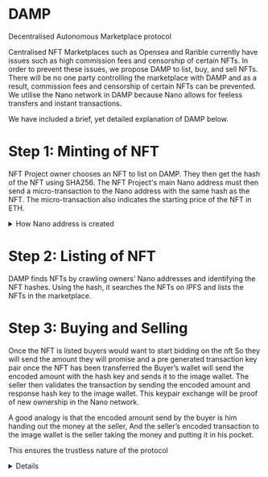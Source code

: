 # DAMP
Decentralised Autonomous Marketplace protocol

Centralised NFT Marketplaces such as Opensea and Rarible currently have issues such as high commission fees and censorship of certain NFTs. In order to prevent these issues, we propose DAMP to list, buy, and sell NFTs. There will be no one party controlling the marketplace with DAMP and as a result, commission fees and censorship of certain NFTs can be prevented. We utilise the Nano network in DAMP because Nano allows for feeless transfers and instant transactions. 

We have included a brief, yet detailed explanation of DAMP below. 
# Step 1: Minting of NFT

NFT Project owner chooses an NFT to list on DAMP. They then get the hash of the NFT using SHA256. The NFT Project's main Nano address must then send a micro-transaction to the Nano address with the same hash as the NFT. The micro-transaction also indicates the starting price of the NFT in ETH. 

<details>
<summary>How Nano address is created</summary>
    <details>
        <summary>how the nano format works</summary>
        nano3t6k35gi95xu6tergt6p69ck76ogmitsa8mnijtpxm9fkcm736xtoncuohr3 
        └─┬─┘└────────────────────────┬─────────────────────────┘└──┬───┘
        A                             B                             C 
        A. Prefix - An address must begin with either nano (modern prefix) or xrb (legacy prefix).
        Because Nano was originally named RaiBlocks, the prefix xrb was used (the x denoting a non-national currency, per the ISO 4217 currency code standard). After rebranding, the nano_ prefix was introduced. As of Nano Node v19, the legacy prefix is deprecated, though it will continue to be supported.
        B. Public Key - An address must contain a 52-character encoded public key, which begins with either 1 or 3.
        A raw address is a 256-bit unsigned integer in hexadecimal format. This is translated into a 260-bit number (padded at the start with four zeros) and encoded into a human-friendly string using a special base32 algorithm. This algorithm divides the 260-bit number into 52 5-bit segments and maps each segment to a character in an alphabet (13456789abcdefghijkmnopqrstuwxyz) that omits characters easily confused for others (02lv). Because the first segment is padded with zeros, its pattern is either 00000 (1) or 00001 (3). Thus, the encoded public key always begins with one of those characters.
        C. Checksum - An address must contain an 8-character encoded checksum of the public key.
        The address contains a checksum of the public key in order to prevent typographical errors. A hash is generated from the unencoded public key using Blake2b with an 8-bit digest, which is then encoded using the same base32 algorithm as the public key and appended to the address. Thus, the final 8 characters of an address must match the derived checksum of the public key.
        <a href="https://github.com/alecrios/nano-address-validator/blob/master/README.md">Source<a> 
    </details>
    By using the Nano format we can encode the IPFS file hash into the B portion of the address. This wallet can be used to store the owner details of this specific NFT that is linked to on the IPFS
    
</details>

# Step 2: Listing of NFT

DAMP finds NFTs by crawling owners’ Nano addresses and identifying the NFT hashes. Using the hash, it searches the NFTs on IPFS and lists the NFTs in the marketplace. 

# Step 3: Buying and Selling 

Once the NFT is listed buyers would want to start bidding on the nft 
So they will send the amount they will promise and a pre generated transaction key pair once the NFT has been transferred the 
Buyer’s wallet will send the encoded amount with the hash key and sends it to the image wallet.
The seller then validates the transaction by sending the encoded amount and response hash key to the image wallet. 
This keypair exchange will be proof of new ownership in the Nano network. 

A good analogy is that the encoded amount send by the buyer is him handing out the money at the seller, 
And the seller’s encoded transaction to the image wallet is the seller taking the money and putting it in his pocket. 

This ensures the trustless nature of the protocol

<details>
<summary>Hashing for the Transaction keys</summary>
    <a href="https://en.wikipedia.org/wiki/Pearson_hashing">Pearson Hashing<a> is used to obtain the hash for the transaction as it is light and only takes up 8bits.
    The verification can be done for a given transaction by applying the pearson hashing algorithm on the seller's transaction hash to obtain the buyer's hash.
</details>
